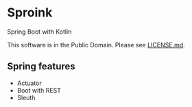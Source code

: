 # Sproink

Spring Boot with Kotlin

This software is in the Public Domain.  Please see [LICENSE.md](LICENSE.md).

## Spring features

* Actuator
* Boot with REST
* Sleuth
